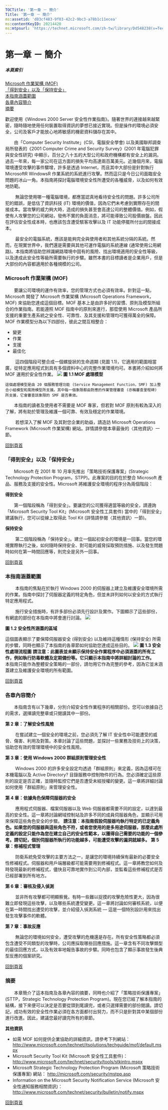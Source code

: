 ```yaml
---
TOCTitle: '第一章 － 簡介'
Title: '第一章 － 簡介'
ms:assetid: 'd03cf483-9f03-42c2-9bc3-a78b1c11ecea'
ms:contentKeyID: 20214420
ms:mtpsurl: 'https://technet.microsoft.com/zh-tw/library/Dd548238(v=TechNet.10)'
---
```


第一章 － 簡介
==============

##### 本頁索引

[](#sa)[Microsoft 作業架構 (MOF)](#sa)  
[](#sb)[「得到安全」以及「保持安全」](#sb)  
[](#sc)[本指南涵蓋範圍](#sc)  
[](#sd)[各章內容簡介](#sd)  
[](#se)[摘要](#se)  

歡迎使用《Windows 2000 Server 安全性作業指南》。隨著世界的連接越來越緊密，隨時隨地使用任何裝置取得資訊的夢想已接近實現。但是操作的環境必須安全，公司及客戶才能放心地將敏感的機密資料儲存在其中。

　　由「Computer Security Institute」(CSI，電腦安全學會) 以及美國聯邦調查局所發表的《2001 Computer Crime and Security Survey》(2001 年電腦犯罪與安全性研究) 中顯示，百分之八十五的大型公司和政府機構都有安全上的漏洞。過去一年來，每一家公司在這方面的損失平均高達兩百萬美元。近幾個月來，電腦環境遭受攻擊的事件驟增，許多是透過 Internet，而且其中大部份是針對執行MicrosoftR WindowsR 作業系統的系統進行攻擊。然而這只是今日公司面臨安全問題的冰山一角。本指南將探討電腦環境安全性所遭受的各種威脅，以及如何有效地防範。

　　 無論您使用哪一種電腦環境，都應當認真地看待安全性的問題。許多公司所犯的錯誤，是低估了資訊科技 (IT) 環境的價值，因為它們未考慮到實際存在的間接成本。當攻擊的威力夠大時，造成的損失甚至會高達公司的整體價值。例如，假使有人攻擊您的公司網站，發佈不實的負面消息，將可能導致公司股價崩盤。因此在評估安全性成本時，也應該包含遭受駭客攻擊以及 IT 功能停擺所付出的間接成本。

　　 最安全的電腦系統，應該是能夠完全與使用者和其他系統分隔的系統。然而，在現實世界中，我們還是需要與其他可運作電腦的系統連線 (通常使用公用網路)。本指南將協助您辨識網路環境中固有的風險、找出環境適用的安全性等級，以及達成此安全性等級所需要執行的步驟。雖然本書的目標讀者是企業用戶，但是大部份的內容都適用於各種規模的公司。

### Microsoft 作業架構 (MOF)

　　要讓公司環境的運作有效率，您的管理方式也必須有效率。針對這一點，Microsoft 開發了 Microsoft 作業架構 (Microsoft Operations Framework，MOF) 來協助您達成這個目標。MOF 基本上是由許多好的習慣、原則及模型所組合的作業指南。若能遵照 MOF 指南中的原則來進行，那麼使用 Microsoft 產品所支援的重要生產系統之安全性、可靠性、及其支援和管理均可獲得萬全的保障。
MOF 作業模型分為以下四部份，彼此之間互相整合：

-   變更
-   作業
-   支援
-   最佳化

　　 這四個階段可整合成一個螺旋狀的生命週期 (見圖 1.1)，它適用的範圍相當廣，從特定應用程式到具有多個資料中心的完整作業環境均可。本書將介紹如何將 MOF 運用於安全性作業。
![](images/Dd548238.ch01-1(zh-tw,TechNet.10).jpg)
**圖 1.1 MOF 處理模型**

    這個處理模型是由 20 個服務管理功能 (Service Management Function，SMF) 加上整合小組模型和風險模型所支援。其中每一個象限都由對應的作業管理審查 (亦稱審查里程碑) 所支援，它會審查該象限的 SMF 是否奏效。

　　本指南的讀者及使用者不需要是 MOF 專家，但若對 MOF 原則有較為深入的了解，將有助於管理及維護一個可靠、有效及穩定的作業環境。

　　 若想深入了解 MOF 及其對您企業的助益，請造訪 Microsoft Operations Framework (Microsoft 作業架構) 網站。詳情請參閱本章最後的〈其他資訊〉一節。

[](#mainsection)[回到頁首](#mainsection)

### 「得到安全」以及「保持安全」

　　Microsoft 在 2001 年 10 月率先推出「策略技術保護專案」(Strategic Technology Protection Program，STPP)。此專案的目的在於整合 Microsoft 產品、服務及支援的安全性。Microsoft 將維護安全環境的程序分為兩個階段：

**得到安全**

　　第一個階段稱為「得到安全」。要讓您的公司獲得適當等級的安全，請遵詢「Microsoft Security Tool Kit」(Microsoft 安全性工具套件) 當中的「得到安全」建議執行，您可以從線上取得此 Tool Kit (詳情請參閱〈其他資訊〉一節)。

**保持安全**

　　 第二個階段稱為「保持安全」。建立一個起初安全的環境是一回事。當您的環境實際執行之後，如何隨時保持安全、對可能的威脅採取預防措施、以及發生問題時如何在第一時間回應等，則完全是另外一回事。

[](#mainsection)[回到頁首](#mainsection)

### 本指南涵蓋範圍

　　 本指南的焦點在於執行 Windows 2000 的伺服器上建立及維護安全環境所需的作業。指南中探討了伺服器定義的特定角色，但並未詳列如何以安全的方式執行特定應用程式。

　　 施行安全措施時，有許多部份必須先行設計及實作。下圖顯示了這些部份，有網底的部份在本指南中將會進行討論。
![](images/Dd548238.ch01-2(zh-tw,TechNet.10).gif)

**圖 1.2 安全性所涵蓋的區域**

這個圖表顯示了要保障伺服器安全 (得到安全) 以及維持這種情形 (保持安全) 所需的步驟，同時也顯示了本指南的各章節如何協助您達成這些目的。
[![](images/Dd548238.ch01-3(zh-tw,TechNet.10).gif)](https://technet.microsoft.com/zh-tw/dd548238.ch01-3(zh-tw,technet.10).gif)
**圖 1.3 安全性處理流程圖**
**請注意：此圖表並未顯示保持安全作業程序中必須涵蓋的所有工作，例如執行防毒軟體及定期備份等。它只顯示本指南中將詳細討論的工作。**
　　 本指南只能作為整體安全策略的一部份，請勿用它作為完整的參考，因為它並未涵蓋建立及維護安全環境的所有範圍。

[](#mainsection)[回到頁首](#mainsection)

### 各章內容簡介

　　本指南含有以下幾章，分別介紹安全性作業程序的相關部份。您可以依據自己的需求，選擇讀完整章或只閱讀其中一部份。

**第 2 章：了解安全性風險**

　　 在嘗試建立一個安全的環境之前，您必須先了解 IT 安全性中可能遭受的威脅、傷害、利用及對策。本章討論了這些問題，並探討一些業務及技術上的決策，協助您有效的管理環境中的安全性風險。

**第 3 章：使用 Windows 2000 群組原則管理安全性**

　　 Windows 2000 的許多安全設定均透過「群組原則」來定義，因為這樣可在本機電腦以及 Active Directory? 目錄服務中控制物件的行為。您必須確定這些原則的設定是否正確，並隨時監控它們是否遭受未經授權的變更。這一章將詳細討論如何使用「群組原則」來管理安全性。

**第 4 章：依據角色保障伺服器的安全**

　　 應用程式伺服器、檔案伺服器以及 Web 伺服器都需要不同的設定，以達到最高的安全性。這一章將討論網域控制站及許多不同的成員伺服器角色，並顯示可用來保障這些角色安全的步驟。
**請注意：本指南假設伺服器均執行特定的已定義角色。如果您的伺服器與這些角色不符，或者您使用的是多用途伺服器，那麼此處所定義的設定只能作為您在建立自己的安全性範本，以獲得自己需要的功能的一個參考。請切記，個別伺服器所執行的功能越多，可能遭受攻擊的漏洞就越多。**
**第 5 章：修補程式管理**

　　 防衛系統免受攻擊的主要方法之一，是讓您的環境持續保有最新的必要安全性修補程式。伺服器和用戶端層級都可能需要用到修補程式。這一章將教您如何及時發現最新的修補程式，儘快且可靠地實作到公司內部，並監看這些修補程式是否已經部署到所有地方。

**第 6 章：審核及侵入偵測**

　　 並非所有攻擊都可明顯察覺。有時一些難以捉摸的攻擊危險性更大，因為很難立即發現這些攻擊，以及哪些系統遭受變更。這一章將討論如何審核系統，以便在第一時間找出遭受的攻擊，並介紹侵入偵測系統 — 這是一個特別設計用來找出發生攻擊事件的軟體。

**第 7 章：事故反應**

　　 無論您的環境如何安全，遭受攻擊的危機還是存在。所有安全性策略都必須包含遭受不同類型的攻擊時，公司應採取哪些回應措施。這一章含有不同攻擊類型的最佳回應方式，以及有效率地報告事故的步驟。同時也包含了顯示事故發生後典型反應的個案研究。

[](#mainsection)[回到頁首](#mainsection)

### 摘要

　　本章簡介了這本指南及各章內容的摘要，同時也介紹了「策略技術保護專案」(STTP，Strategic Technology Protection Program)。現在您已經了解本指南的結構，接下來便可以決定是否要從頭到尾讀完，或者只選擇需要的部份閱讀。請切記，成功有效的安全性作業必須在各方面都付出努力，而不只是針對其中某個部份進行改進。因此，建議您最好讀完所有的章節。

**其他資訊**

-   如需 MOF 如何提供企業協助的詳細資訊，請參考下列網站：
    <http://www.microsoft.com/technet/itsolutions/techguide/mof/default.mspx>
-   Microsoft Security Tool Kit (Microsoft 安全性工具套件)：<http://www.microsoft.com/technet/security/tools/stkintro.mspx>
-   Microsoft Strategic Technology Protection Program (Microsoft 策略技術保護專案) 網站：
    <http://microsoft.com/security/mstpp.asp>
-   Information on the Microsoft Security Notification Service (Microsoft 安全性通知服務相關資訊)：
    <http://www.microsoft.com/technet/security/bulletin/notify.mspx>

[](#mainsection)[回到頁首](#mainsection)
